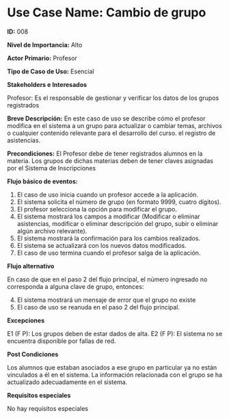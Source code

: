 # **Use Case Name:** Cambio de grupo

**ID:** 008

**Nivel de Importancia:** Alto

**Actor Primario:** Profesor 

**Tipo de Caso de Uso:** Esencial

**Stakeholders e Interesados**

Profesor: Es el responsable de gestionar y verificar los datos de los grupos registrados

**Breve Descripción:** En este caso de uso se describe cómo el profesor modifica en el sistema a un grupo para actualizar o cambiar temas, archivos o cualquier contenido relevante para el desarrollo del curso. el registro de asistencias.

**Precondiciones:** El Profesor debe de tener registrados alumnos en la materia.
Los grupos de dichas materias deben de tener claves asignadas por el Sistema de Inscripciones

**Flujo básico de eventos:**
 
1. 	El caso de uso inicia cuando un profesor accede a la aplicación.
2. 	El sistema solicita el número de grupo (en formato 9999, cuatro dígitos). 	
3. 	El profesor selecciona la opción para modificar el grupo. 
4.	El sistema mostrará los campos a modificar (Modificar o eliminar asistencias, modificar o eliminar descripción del grupo, subir o eliminar algún archivo relevante).
6.	El sistema mostrará la confirmación para los cambios realizados.
7. 	El sistema se actualizará con los nuevos datos modificados.
8.	El caso de uso termina cuando el profesor salga de la aplicación.
 
**Flujo alternativo**
 
En caso de que en el paso 2 del flujo principal, el número ingresado no corresponda a alguna clave de grupo, entonces:

4.   El sistema mostrará un mensaje de error que el grupo no existe 
5.   El caso de uso se reanuda en el paso 2 del flujo principal.


**Excepciones**

E1 (F P): Los grupos deben de estar dados de alta.
E2 (F P): El sistema no se encuentra disponible por fallas de red.

  
**Post Condiciones**

Los alumnos que estaban asociados a ese grupo en particular ya no están vinculados a él en el sistema.
La información relacionada con el grupo se ha actualizado adecuadamente en el sistema.


**Requisitos especiales**

No hay requisitos especiales
